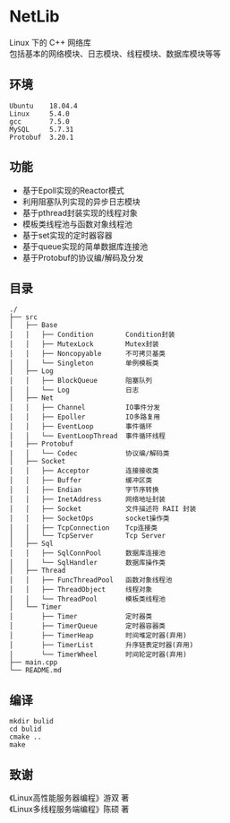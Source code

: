 # NetLib
Linux 下的 C++ 网络库  
包括基本的网络模块、日志模块、线程模块、数据库模块等等

## 环境
```
Ubuntu    18.04.4
Linux     5.4.0
gcc       7.5.0
MySQL     5.7.31
Protobuf  3.20.1
```
## 功能
* 基于Epoll实现的Reactor模式
* 利用阻塞队列实现的异步日志模块
* 基于pthread封装实现的线程对象
* 模板类线程池与函数对象线程池
* 基于set实现的定时器容器
* 基于queue实现的简单数据库连接池
* 基于Protobuf的协议编/解码及分发

## 目录
```
./
├── src
│   ├── Base
│   │   ├── Condition        Condition封装
│   │   ├── MutexLock        Mutex封装
│   │   ├── Noncopyable      不可拷贝基类
│   │   └── Singleton        单例模板类
│   ├── Log
│   │   ├── BlockQueue       阻塞队列
│   │   └── Log              日志
│   ├── Net
│   │   ├── Channel          IO事件分发
│   │   ├── Epoller          IO多路复用
│   │   ├── EventLoop        事件循环
│   │   └── EventLoopThread  事件循环线程
|   ├── Protobuf
|   │   └── Codec            协议编/解码类
│   ├── Socket
│   │   ├── Acceptor         连接接收类
│   │   ├── Buffer           缓冲区类    
│   │   ├── Endian           字节序转换
│   │   ├── InetAddress      网络地址封装
│   │   ├── Socket           文件描述符 RAII 封装
│   │   ├── SocketOps        socket操作类
│   │   ├── TcpConnection    Tcp连接类
│   │   └── TcpServer        Tcp Server
│   ├── Sql
│   │   ├── SqlConnPool      数据库连接池
│   │   └── SqlHandler       数据库操作类
│   ├── Thread
│   │   ├── FuncThreadPool   函数对象线程池
│   │   ├── ThreadObject     线程对象
│   │   └── ThreadPool       模板类线程池
│   └── Timer
│       ├── Timer            定时器类
│       ├── TimerQueue       定时器容器类
│       ├── TimerHeap        时间堆定时器(弃用)
│       ├── TimerList        升序链表定时器(弃用)
│       └── TimerWheel       时间轮定时器(弃用)
├── main.cpp
└── README.md
```

## 编译
```shell script
mkdir bulid
cd bulid
cmake ..
make
```

## 致谢
《Linux高性能服务器编程》游双 著  
《Linux多线程服务端编程》陈硕 著
